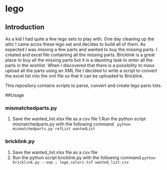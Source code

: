 # lego
## Introduction
As a kid I had quite a few lego sets to play with. One day cleaning up the attic I came acros these lego set and decides to build all of them. As expected I was missing a few parts and wanted to buy the missing parts. I created and excel file containing all the missing
parts. Bricklink is a great place to buy all the missing parts but it is a daunting task to enter all the parts in the wishlist.
When I discovered that there is a possibility to mass upload all the parts using an XML file I decided to write a script to convert
the excel list into the xml file so that it can be uploaded to Bricklink.

This repository contains scripts to parse, convert and create lego parts lists.

##Usage
### mismatchedparts.py
1. Save the wanted_list.xlsx file as a csv file
1.Run the python script mismatchedparts.py with the following command
` python mismatchedparts.py refList wantedList`

### bricklink.py
1. Save the wanted_list.xlsx file as a csv file
1. Run the python script bricklink.py with the following command
`python bricklink.py --sep ; lego_colors.tsf wanted_list.csv`


